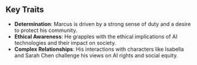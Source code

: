 ## Key Traits
- **Determination**: Marcus is driven by a strong sense of duty and a desire to protect his community.
- **Ethical Awareness**: He grapples with the ethical implications of AI technologies and their impact on society.
- **Complex Relationships**: His interactions with characters like Isabella and Sarah Chen challenge his views on AI rights and social equity.